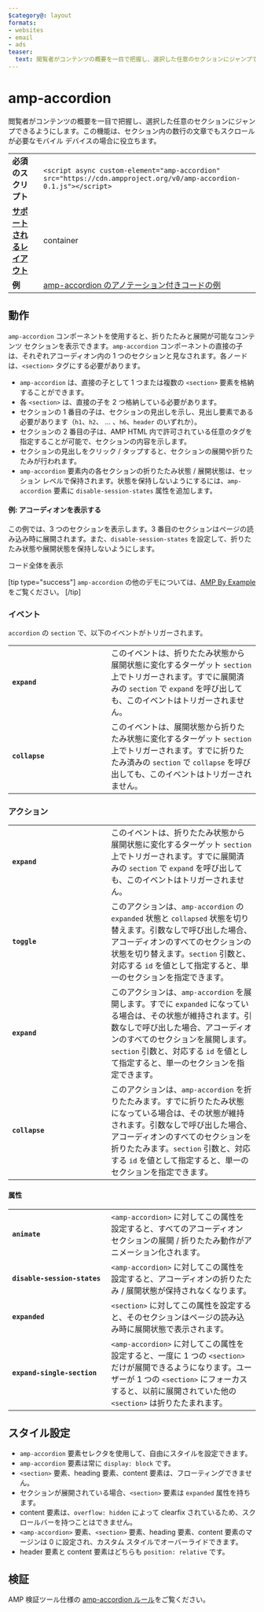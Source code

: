 ```yaml
---
$category@: layout
formats:
- websites
- email
- ads
teaser:
  text: 閲覧者がコンテンツの概要を一目で把握し、選択した任意のセクションにジャンプできるようにします。
---
```



<!--
       Copyright 2016 The AMP HTML Authors. All Rights Reserved.

       Licensed under the Apache License, Version 2.0 (the "License");
     you may not use this file except in compliance with the License.
     You may obtain a copy of the License at

     http://www.apache.org/licenses/LICENSE-2.0

     Unless required by applicable law or agreed to in writing, software
     distributed under the License is distributed on an "AS-IS" BASIS,
     WITHOUT WARRANTIES OR CONDITIONS OF ANY KIND, either express or implied.
     See the License for the specific language governing permissions and
     limitations under the License.
-->

# amp-accordion

閲覧者がコンテンツの概要を一目で把握し、選択した任意のセクションにジャンプできるようにします。この機能は、セクション内の数行の文章でもスクロールが必要なモバイル デバイスの場合に役立ちます。

<table>
  <tr>
    <td class="col-fourty"><strong>必須のスクリプト</strong></td>
    <td><code>&lt;script async custom-element="amp-accordion" src="https://cdn.ampproject.org/v0/amp-accordion-0.1.js"&gt;&lt;/script&gt;</code></td>
  </tr>
  <tr>
    <td class="col-fourty"><strong><a href="https://www.ampproject.org/docs/guides/responsive/control_layout.html">サポートされるレイアウト</a></strong></td>
    <td>container</td>
  </tr>
  <tr>
    <td class="col-fourty"><strong>例</strong></td>
    <td><a href="https://ampbyexample.com/components/amp-accordion/">amp-accordion のアノテーション付きコードの例</a></td>
  </tr>
</table>


## 動作

`amp-accordion` コンポーネントを使用すると、折りたたみと展開が可能なコンテンツ セクションを表示できます。`amp-accordion` コンポーネントの直接の子は、それぞれアコーディオン内の 1 つのセクションと見なされます。各ノードは、`<section>` タグにする必要があります。

* `amp-accordion` は、直接の子として 1 つまたは複数の `<section>` 要素を格納することができます。
* 各 `<section>` は、直接の子を 2 つ格納している必要があります。
* セクションの 1 番目の子は、セクションの見出しを示し、見出し要素である必要があります（`h1`、`h2`、 ... 、`h6`、`header` のいずれか）。
* セクションの 2 番目の子は、AMP HTML 内で許可されている任意のタグを指定することが可能で、セクションの内容を示します。
* セクションの見出しをクリック / タップすると、セクションの展開や折りたたみが行われます。
* `amp-accordion` 要素内の各セクションの折りたたみ状態 / 展開状態は、セッション レベルで保持されます。状態を保持しないようにするには、`amp-accordion` 要素に `disable-session-states` 属性を追加します。

#### 例: アコーディオンを表示する

この例では、3 つのセクションを表示します。3 番目のセクションはページの読み込み時に展開されます。また、`disable-session-states` を設定して、折りたたみ状態や展開状態を保持しないようにします。

<!--embedded example - displays in ampproject.org -->

<div>
  <amp-iframe height="395" src="https://ampproject-b5f4c.firebaseapp.com/examples/ampaccordion.basic.embed.html" layout="fixed-height" sandbox="allow-scripts allow-forms allow-same-origin" resizable="">
    <div aria-label="すべて表示" overflow="" tabindex="0" role="button">コード全体を表示</div>
    <div placeholder=""></div>
  </amp-iframe>
</div>

[tip type="success"]
`amp-accordion` の他のデモについては、[AMP By Example](https://ampbyexample.com/components/amp-accordion/) をご覧ください。
[/tip]

### イベント

`accordion` の `section` で、以下のイベントがトリガーされます。

<table>
  <tr>
    <td width="40%"><strong><code>expand</code></strong></td>
    <td>このイベントは、折りたたみ状態から展開状態に変化するターゲット <code>section</code> 上でトリガーされます。すでに展開済みの <code>section</code> で <code>expand</code> を呼び出しても、このイベントはトリガーされません。</td>
  </tr>
  <tr>
    <td width="40%"><strong><code>collapse</code></strong></td>
    <td>このイベントは、展開状態から折りたたみ状態に変化するターゲット <code>section</code> 上でトリガーされます。すでに折りたたみ済みの <code>section</code> で <code>collapse</code> を呼び出しても、このイベントはトリガーされません。</td>
  </tr>
</table>

### アクション

<table>
  <tr>
    <td width="40%"><strong><code>expand</code></strong></td>
    <td>このイベントは、折りたたみ状態から展開状態に変化するターゲット <code>section</code> 上でトリガーされます。すでに展開済みの <code>section</code> で <code>expand</code> を呼び出しても、このイベントはトリガーされません。</td>
  </tr>
  <tr>
    <td width="40%"><strong><code>toggle</code></strong></td>
    <td>このアクションは、<code>amp-accordion</code> の <code>expanded</code> 状態と <code>collapsed</code> 状態を切り替えます。引数なしで呼び出した場合、アコーディオンのすべてのセクションの状態を切り替えます。<code>section</code> 引数と、対応する <code>id</code> を値として指定すると、単一のセクションを指定できます。</td>
  </tr>
  <tr>
    <td width="40%"><strong><code>expand</code></strong></td>
    <td>このアクションは、<code>amp-accordion</code> を展開します。すでに <code>expanded</code> になっている場合は、その状態が維持されます。引数なしで呼び出した場合、アコーディオンのすべてのセクションを展開します。<code>section</code> 引数と、対応する <code>id</code> を値として指定すると、単一のセクションを指定できます。</td>
  </tr>
  <tr>
    <td width="40%"><strong><code>collapse</code></strong></td>
    <td>このアクションは、<code>amp-accordion</code> を折りたたみます。すでに折りたたみ状態になっている場合は、その状態が維持されます。引数なしで呼び出した場合、アコーディオンのすべてのセクションを折りたたみます。<code>section</code> 引数と、対応する <code>id</code> を値として指定すると、単一のセクションを指定できます。</td>
  </tr>
</table>

#### 属性

<table>
  <tr>
    <td width="40%"><strong><code>animate</code></strong></td>
    <td><code>&lt;amp-accordion&gt;</code> に対してこの属性を設定すると、すべてのアコーディオン セクションの展開 / 折りたたみ動作がアニメーション化されます。</td>
  </tr>
  <tr>
    <td width="40%"><strong><code>disable-session-states</code></strong></td>
    <td><code>&lt;amp-accordion&gt;</code> に対してこの属性を設定すると、アコーディオンの折りたたみ / 展開状態が保持されなくなります。</td>
  </tr>
  <tr>
    <td width="40%"><strong><code>expanded</code></strong></td>
    <td><code>&lt;section&gt;</code> に対してこの属性を設定すると、そのセクションはページの読み込み時に展開状態で表示されます。</td>
  </tr>
  <tr>
    <td width="40%"><strong><code>expand-single-section</code></strong></td>
    <td><code>&lt;amp-accordion&gt;</code> に対してこの属性を設定すると、一度に 1 つの <code>&lt;section&gt;</code> だけが展開できるようになります。ユーザーが 1 つの <code>&lt;section&gt;</code> にフォーカスすると、以前に展開されていた他の <code>&lt;section&gt;</code> は折りたたまれます。</td>
  </tr>
</table>

## スタイル設定

* `amp-accordion` 要素セレクタを使用して、自由にスタイルを設定できます。
* `amp-accordion` 要素は常に `display: block` です。
* `<section>` 要素、heading 要素、content 要素は、フローティングできません。
* セクションが展開されている場合、`<section>` 要素は `expanded` 属性を持ちます。
* content 要素は、`overflow: hidden` によって clearfix されているため、スクロールバーを持つことはできません。
* `<amp-accordion>` 要素、`<section>` 要素、heading 要素、content 要素のマージンは 0 に設定され、カスタム スタイルでオーバーライドできます。
* header 要素と content 要素はどちらも `position: relative` です。

## 検証

AMP 検証ツール仕様の [amp-accordion ルール](https://github.com/ampproject/amphtml/blob/master/extensions/amp-accordion/validator-amp-accordion.protoascii)をご覧ください。
